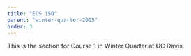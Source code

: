 ```yaml
---
title: "ECS 150"
parent: "winter-quarter-2025"
order: 3
---
```


This is the section for Course 1 in Winter Quarter at UC Davis.